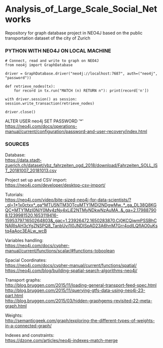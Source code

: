 # Analysis_of_Large_Scale_Social_Networks
Repository for graph database project in NEO4J based on the public transportation dataset of the city of Zurich

### PYTHON WITH NEO4J ON LOCAL MACHINE
    
    # Connect, read and write to graph on NEO4J
    from neo4j import GraphDatabase 

    driver = GraphDatabase.driver("neo4j://localhost:7687", auth=("neo4j", "password"))

    def retrieve_nodes(tx):
        for record in tx.run("MATCH (n) RETURN n"): print(record['n'])

    with driver.session() as session: session.write_transaction(retrieve_nodes)

    driver.close()
ALTER USER neo4j SET PASSWORD '*'
<br />
https://neo4j.com/docs/operations-manual/current/configuration/password-and-user-recovery/index.html



### SOURCES

Database: <br />
https://data.stadt-zuerich.ch/dataset/vbz_fahrzeiten_ogd_2018/download/Fahrzeiten_SOLL_IST_20181007_20181013.csv

Project set up and CSV import: <br />
https://neo4j.com/developer/desktop-csv-import/ <br />

Tutorials: <br />
https://neo4j.com/video/bite-sized-neo4j-for-data-scientists/?_gl=1*1x0ctxx*_ga*MTU5NTM3OTcuMTY1MDI2NDgwMw..*_ga_DL38Q8KGQC*MTY1MzI0NjY0My4zNy4xLjE2NTMyNDkwNzAuMA..&_ga=2.179887908.1239981520.1653119416-15953797.1650264803&_gac=1.23926472.1650283870.Cj0KCQjwmPSSBhCNARIsAH3cYgZNSPQ8_TanbUvj1I0JNDISpAD23A6hnM7Grr4odlLQfIAO0uKstq4aAoc3EALw_wcB

Variables handling: <br />
https://neo4j.com/docs/cypher-manual/current/functions/scalar/#functions-toboolean <br />

Spacial Coordinates: <br />
https://neo4j.com/docs/cypher-manual/current/functions/spatial/ <br />
https://neo4j.com/blog/building-spatial-search-algorithms-neo4j/

Transport graphs: <br />
http://blog.bruggen.com/2015/11/loading-general-transport-feed-spec.html <br />
http://blog.bruggen.com/2015/11/querying-gtfs-data-using-neo4j-23-part.html <br />
http://blog.bruggen.com/2015/03/hidden-graphgems-revisited-22-meta-graph.html

Weights: <br />
http://semanticgeek.com/graph/exploring-the-different-types-of-weights-in-a-connected-graph/

Indexes and constraints: <br />
https://dzone.com/articles/neo4j-indexes-match-merge
